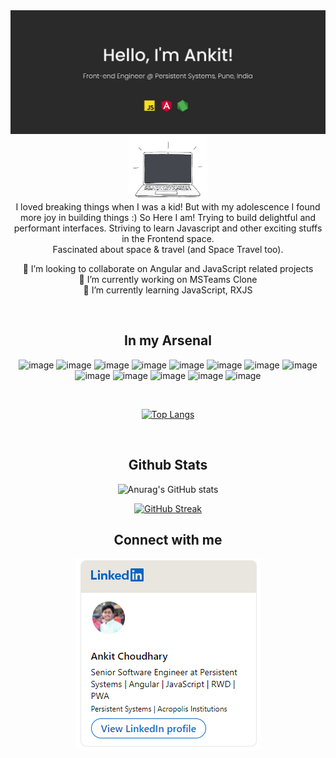 <img src="https://raw.githubusercontent.com/codebriefcase/codebriefcase/main/header.jpg">


<!-- ### Hi there  <img src="https://raw.githubusercontent.com/codebriefcase/codebriefcase/main/wave.gif" width="30px"> -->



<div align="center">
  <img src="https://raw.githubusercontent.com/codebriefcase/codebriefcase/main/giphy.webp" width="25%">
  <br/>
  I loved breaking things when I was a kid! But with my adolescence I found more joy in building things :)
  So Here I am! Trying to build delightful and performant interfaces. Striving to learn Javascript and other exciting stuffs in the Frontend space.
  <br/>
  Fascinated about space & travel (and Space Travel too).
  
  
  <br/>
  
 👯 I’m looking to collaborate on Angular and JavaScript related projects <br/>
 🔭 I’m currently working on MSTeams Clone <br/>
 🌱 I’m currently learning JavaScript, RXJS <br/>

  <br/>
</div>



<div align="center">
  
  ## In my Arsenal
  <!-- Used https://github.com/alexandresanlim/Badges4-README.md-Profile for beautiful icons -->
  
  ![image](https://img.shields.io/badge/Angular-DD0031?style=for-the-badge&logo=angular&logoColor=white)
  ![image](https://img.shields.io/badge/JavaScript-323330?style=for-the-badge&logo=javascript&logoColor=F7DF1E)
  ![image](https://img.shields.io/badge/TypeScript-007ACC?style=for-the-badge&logo=typescript&logoColor=white)
  ![image](https://img.shields.io/badge/Node.js-339933?style=for-the-badge&logo=nodedotjs&logoColor=white)
  ![image](https://img.shields.io/badge/microsoft%20azure-0089D6?style=for-the-badge&logo=microsoft-azure&logoColor=white)
  ![image](https://img.shields.io/badge/HTML5-E34F26?style=for-the-badge&logo=html5&logoColor=white)
  ![image](https://img.shields.io/badge/CSS3-1572B6?style=for-the-badge&logo=css3&logoColor=white)
  ![image](https://img.shields.io/badge/Sass-CC6699?style=for-the-badge&logo=sass&logoColor=white)
  ![image](https://img.shields.io/badge/Bootstrap-563D7C?style=for-the-badge&logo=bootstrap&logoColor=white)
  ![image](https://img.shields.io/badge/npm-CB3837?style=for-the-badge&logo=npm&logoColor=white)
  ![image](https://img.shields.io/badge/Material--UI-0081CB?style=for-the-badge&logo=material-ui&logoColor=white)
  ![image](https://img.shields.io/badge/Visual_Studio_Code-0078D4?style=for-the-badge&logo=visual%20studio%20code&logoColor=white)
  ![image](https://img.shields.io/badge/GitHub-100000?style=for-the-badge&logo=github&logoColor=white)
  
  <br/>
  
  [![Top Langs](https://github-readme-stats.vercel.app/api/top-langs/?username=codebriefcase&layout=compact)](https://github.com/anuraghazra/github-readme-stats)
</div>



<div align="center">
  <br/>
  
  ## Github Stats
  
  ![Anurag's GitHub stats](https://github-readme-stats.vercel.app/api?username=codebriefcase&hide=stars&count_private=true&show_icons=true)
    
  [![GitHub Streak](http://github-readme-streak-stats.herokuapp.com?user=codebriefcase)](https://git.io/streak-stats)
   
</div>

<div align="center">
  
  ## Connect with me
  
  <a href="https://www.linkedin.com/in/knowankitchoudhary/" target="_blank"><img src="https://raw.githubusercontent.com/codebriefcase/codebriefcase/main/LinkedInCard.PNG"></a>
</div>
